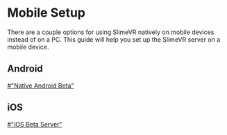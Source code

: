 # Mobile Setup

There are a couple options for using SlimeVR natively on mobile devices instead of on a PC. This guide will help you set up the SlimeVR server on a mobile device.

## Android

[#"Native Android Beta"](https://discord.com/channels/817184208525983775/1093754101118013582)

## iOS

[#"iOS Beta Server"](https://discord.com/channels/817184208525983775/1121564912292986880)
